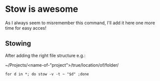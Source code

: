 # Stow is awesome
As I always seem to misremember this command, I'll add it here one more time for easy acces!

## Stowing
After adding the right file structure e.g.:

~/Projects/<name-of-"project">/true/location/of/folder/<stuff-to-stow>

```
for d in *; do stow -v -t ~ "$d" ;done
```